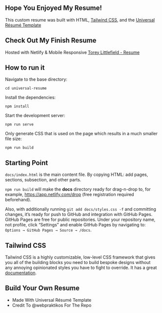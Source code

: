Hope You Enjoyed My Resume!
---------

This custom resume was built with HTML, [Tailwind CSS](https://tailwindcss.com/), and the [Universal Résumé Template](https://github.com/WebPraktikos/universal-resume)

Check Out My Finish Resume
--------
Hosted with Netlify & Mobile Responsive [Torey Littlefield - Resume](https://resume-torey-littlefield.netlify.app/)

How to run it
---------

Navigate to the base directory:

```
cd universal-resume
```

Install the dependencies:

```
npm install
```

Start the development server:

```
npm run serve
```

Only generate CSS that is used on the page which results in a much smaller file size:

```
npm run build
```

Starting Point
---------

`docs/index.html` is the main content file. By copying HTML: add pages, sections, subsection, and other parts.

`npm run build` will make the **docs** directory ready for drag-n-drop to, for example, https://app.netlify.com/drop (free registration required beforehand).

Also, with additionally running `git add docs/styles.css -f` and committing changes, it’s ready for push to GitHub and integration with GitHub Pages. GitHub Pages are free for  public repositories. Under your repository name, not profile, click “Settings” and enable GitHub Pages by navigating to: `Options → GitHub Pages → Source → /docs`.

Tailwind CSS
---------

Tailwind CSS is a highly customizable, low-level CSS framework that gives you all of the building blocks you need to build bespoke designs without any annoying opinionated styles you have to fight to override. It has a great [documentation](https://tailwindcss.com/docs/installation).


Build Your Own Resume
--------

- Made With Universal Résumé Template
- Credit To @webpraktikos For The Repo
